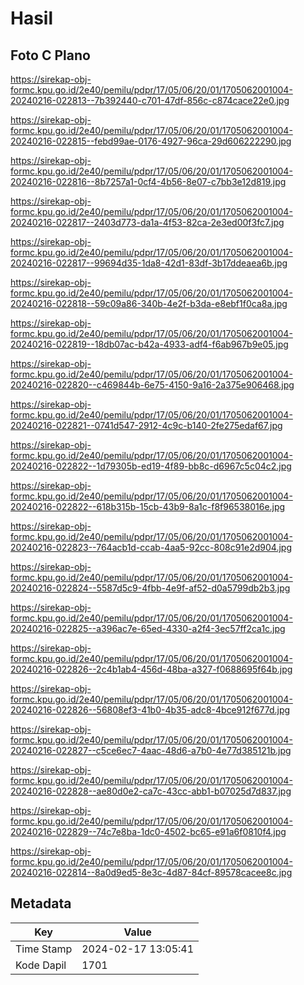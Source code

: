 # Hasil

## Foto C Plano

https://sirekap-obj-formc.kpu.go.id/2e40/pemilu/pdpr/17/05/06/20/01/1705062001004-20240216-022813--7b392440-c701-47df-856c-c874cace22e0.jpg

https://sirekap-obj-formc.kpu.go.id/2e40/pemilu/pdpr/17/05/06/20/01/1705062001004-20240216-022815--febd99ae-0176-4927-96ca-29d606222290.jpg

https://sirekap-obj-formc.kpu.go.id/2e40/pemilu/pdpr/17/05/06/20/01/1705062001004-20240216-022816--8b7257a1-0cf4-4b56-8e07-c7bb3e12d819.jpg

https://sirekap-obj-formc.kpu.go.id/2e40/pemilu/pdpr/17/05/06/20/01/1705062001004-20240216-022817--2403d773-da1a-4f53-82ca-2e3ed00f3fc7.jpg

https://sirekap-obj-formc.kpu.go.id/2e40/pemilu/pdpr/17/05/06/20/01/1705062001004-20240216-022817--99694d35-1da8-42d1-83df-3b17ddeaea6b.jpg

https://sirekap-obj-formc.kpu.go.id/2e40/pemilu/pdpr/17/05/06/20/01/1705062001004-20240216-022818--59c09a86-340b-4e2f-b3da-e8ebf1f0ca8a.jpg

https://sirekap-obj-formc.kpu.go.id/2e40/pemilu/pdpr/17/05/06/20/01/1705062001004-20240216-022819--18db07ac-b42a-4933-adf4-f6ab967b9e05.jpg

https://sirekap-obj-formc.kpu.go.id/2e40/pemilu/pdpr/17/05/06/20/01/1705062001004-20240216-022820--c469844b-6e75-4150-9a16-2a375e906468.jpg

https://sirekap-obj-formc.kpu.go.id/2e40/pemilu/pdpr/17/05/06/20/01/1705062001004-20240216-022821--0741d547-2912-4c9c-b140-2fe275edaf67.jpg

https://sirekap-obj-formc.kpu.go.id/2e40/pemilu/pdpr/17/05/06/20/01/1705062001004-20240216-022822--1d79305b-ed19-4f89-bb8c-d6967c5c04c2.jpg

https://sirekap-obj-formc.kpu.go.id/2e40/pemilu/pdpr/17/05/06/20/01/1705062001004-20240216-022822--618b315b-15cb-43b9-8a1c-f8f96538016e.jpg

https://sirekap-obj-formc.kpu.go.id/2e40/pemilu/pdpr/17/05/06/20/01/1705062001004-20240216-022823--764acb1d-ccab-4aa5-92cc-808c91e2d904.jpg

https://sirekap-obj-formc.kpu.go.id/2e40/pemilu/pdpr/17/05/06/20/01/1705062001004-20240216-022824--5587d5c9-4fbb-4e9f-af52-d0a5799db2b3.jpg

https://sirekap-obj-formc.kpu.go.id/2e40/pemilu/pdpr/17/05/06/20/01/1705062001004-20240216-022825--a396ac7e-65ed-4330-a2f4-3ec57ff2ca1c.jpg

https://sirekap-obj-formc.kpu.go.id/2e40/pemilu/pdpr/17/05/06/20/01/1705062001004-20240216-022826--2c4b1ab4-456d-48ba-a327-f0688695f64b.jpg

https://sirekap-obj-formc.kpu.go.id/2e40/pemilu/pdpr/17/05/06/20/01/1705062001004-20240216-022826--56808ef3-41b0-4b35-adc8-4bce912f677d.jpg

https://sirekap-obj-formc.kpu.go.id/2e40/pemilu/pdpr/17/05/06/20/01/1705062001004-20240216-022827--c5ce6ec7-4aac-48d6-a7b0-4e77d385121b.jpg

https://sirekap-obj-formc.kpu.go.id/2e40/pemilu/pdpr/17/05/06/20/01/1705062001004-20240216-022828--ae80d0e2-ca7c-43cc-abb1-b07025d7d837.jpg

https://sirekap-obj-formc.kpu.go.id/2e40/pemilu/pdpr/17/05/06/20/01/1705062001004-20240216-022829--74c7e8ba-1dc0-4502-bc65-e91a6f0810f4.jpg

https://sirekap-obj-formc.kpu.go.id/2e40/pemilu/pdpr/17/05/06/20/01/1705062001004-20240216-022814--8a0d9ed5-8e3c-4d87-84cf-89578cacee8c.jpg


## Metadata

| Key        | Value               |
| ---------- | ------------------- |
| Time Stamp | 2024-02-17 13:05:41 |
| Kode Dapil | 1701                |



